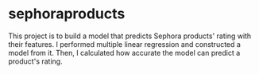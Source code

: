 # sephoraproducts

This project is to build a model that predicts Sephora products' rating with their features.
I performed multiple linear regression and constructed a model from it.
Then, I calculated how accurate the model can predict a product's rating.
